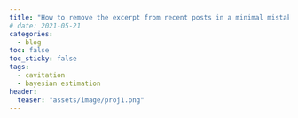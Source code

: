 ```yaml
---
title: "How to remove the excerpt from recent posts in a minimal mistakes blog" 
# date: 2021-05-21
categories:
  - blog
toc: false
toc_sticky: false
tags:
  - cavitation
  - bayesian estimation
header:
  teaser: "assets/image/proj1.png"
---
```


